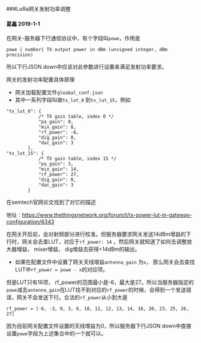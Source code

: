 ###LoRa网关发射功率调整

#### 葛鑫 2019-1-1



在网关-服务器下行通信协议中，有个字段叫`powe`，作用是

```
powe | number| TX output power in dBm (unsigned integer, dBm precision)
```

所以下行JSON down中应该对此参数进行设置来满足发射功率要求。



网关的发射功率配置具体原理

* 网关加载配置文件`gloabal_conf.json`
* 其中一系列字段叫做`tx_lut_0` 到`tx_lut_15`，例如

```
"tx_lut_0": {
            /* TX gain table, index 0 */
            "pa_gain": 0,
            "mix_gain": 8,
            "rf_power": -6,
            "dig_gain": 0,
            "dac_gain": 3
        },
"tx_lut_15": {
            /* TX gain table, index 15 */
            "pa_gain": 3,
            "mix_gain": 14,
            "rf_power": 27,
            "dig_gain": 0,
            "dac_gain": 3
        }
```

在semtech官网论文找到了对它的描述

地址：https://www.thethingsnetwork.org/forum/t/tx-power-lut-in-gateway-configuration/6343



在网关开启前，会对射频部分进行校准。但服务器要求网关发送14dBm增益的下行时，网关会去查LUT，对应于`rf_power: 14` ，然后网关就知道了如何去调整放大器增益， mixer增益， dig增益去获得+14dBm的输出。



* 如果在配置文件中设置了网关天线增益`antenna_gain` 为`x`， 那么网关会去查找LUT中`rf_power = powe - x`的对应项。



但是LUT只有16项， rf_power的范围最小是-6，最大是27。所以当服务器指定的`powe`减去`antenna_gain`在LUT找不到对应的`rf_power`的时候，会得到一个发送错误，网关不会发送下行。合法的`rf_power`从小到大是

 `rf_power = [-6, -3, 0, 3, 6, 10, 11, 12, 13, 14, 16, 20, 23, 25, 26, 27]`

因为目前网关配置文件设置的天线增益为0，所以服务器下行JSON down中直接设置`powe`字段为上述集合中的一个就可以。







